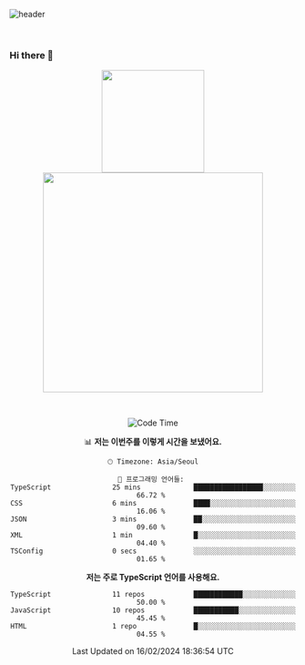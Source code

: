 ![header](https://capsule-render.vercel.app/api?type=waving&amp;color=timeGradient&amp;height=300&amp;section=header&amp;animation=fadeIn&amp;fontSize=55&amp;fontAlignY=40&amp;text=thornewater%20Github&amp;descSize=30)

<br>


### Hi there 👋

<div align="center">
   <p display="inline">
    <a href="https://github.com/thornewater">
     <img height="180" src="https://github-readme-stats.vercel.app/api?username=thornewater&theme=radical&show_icons=true" />
     <img width="386" src="https://github-readme-stats.vercel.app/api/top-langs/?username=thornewater&layout=compact&theme=radical&show_icons=true" />
    </a>
  </p>





<br>


<!--START_SECTION:waka-->
![Code Time](http://img.shields.io/badge/Code%20Time-433%20hrs%206%20mins-blue)

📊 **저는 이번주를 이렇게 시간을 보냈어요.** 

```text
🕑︎ Timezone: Asia/Seoul

💬 프로그래밍 언어들: 
TypeScript               25 mins             █████████████████░░░░░░░░   66.72 % 
CSS                      6 mins              ████░░░░░░░░░░░░░░░░░░░░░   16.06 % 
JSON                     3 mins              ██░░░░░░░░░░░░░░░░░░░░░░░   09.60 % 
XML                      1 min               █░░░░░░░░░░░░░░░░░░░░░░░░   04.40 % 
TSConfig                 0 secs              ░░░░░░░░░░░░░░░░░░░░░░░░░   01.65 % 
```

**저는 주로 TypeScript 언어를 사용해요.** 

```text
TypeScript               11 repos            ████████████░░░░░░░░░░░░░   50.00 % 
JavaScript               10 repos            ███████████░░░░░░░░░░░░░░   45.45 % 
HTML                     1 repo              █░░░░░░░░░░░░░░░░░░░░░░░░   04.55 % 
```




 Last Updated on 16/02/2024 18:36:54 UTC
<!--END_SECTION:waka-->


<!--
**thornewater/thornewater** is a ✨ _special_ ✨ repository because its `README.md` (this file) appears on your GitHub profile.

Here are some ideas to get you started:

- 🔭 I’m currently working on ...
- 🌱 I’m currently learning ...
- 👯 I’m looking to collaborate on ...
- 🤔 I’m looking for help with ...
- 💬 Ask me about ...
- 📫 How to reach me: ...
- 😄 Pronouns: ...
- ⚡ Fun fact: ...
-->
